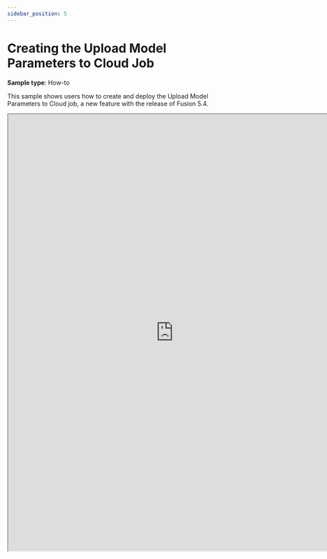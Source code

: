 ```yaml
---
sidebar_position: 5
---
```


# Creating the Upload Model Parameters to Cloud Job

**Sample type**: How-to

This sample shows users how to create and deploy the Upload Model Parameters to Cloud job, a new feature with the release of Fusion 5.4.

<iframe src="https://a69ed096-4228-4a70-a8fb-2e7fcb2392b1.usrfiles.com/ugd/a69ed0_039e7b9d3fb64a87846fe2808608f1c6.pdf" width="150%" height="1000"></iframe>